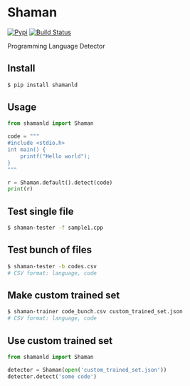 # Shaman
[![Pypi](https://img.shields.io/pypi/v/shamanld.svg)](https://pypi.python.org/pypi/shamanld)
[![Build Status](https://travis-ci.org/Prev/shaman.svg)](https://travis-ci.org/Prev/shaman) 

Programming Language Detector


## Install
```bash
$ pip install shamanld
```

## Usage
```python
from shamanld import Shaman

code = """
#include <stdio.h>
int main() {
	printf("Hello world");
}
"""

r = Shaman.default().detect(code)
print(r)
```

## Test single file
```bash
$ shaman-tester -f sample1.cpp
```

## Test bunch of files
```bash
$ shaman-tester -b codes.csv
# CSV format: language, code
```

## Make custom trained set
```bash
$ shaman-trainer code_bunch.csv custom_trained_set.json
# CSV format: language, code
```

## Use custom trained set
```python
from shamanld import Shaman

detector = Shaman(open('custom_trained_set.json'))
detector.detect('some code')

```